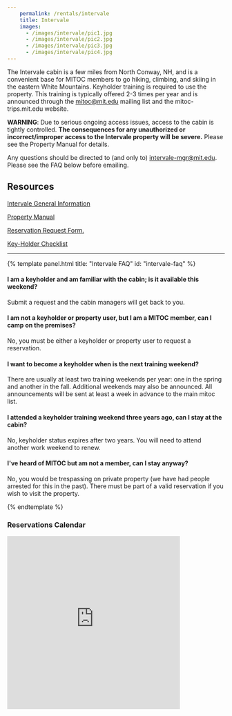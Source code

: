 ```yaml
---
    permalink: /rentals/intervale
    title: Intervale
    images:
      - /images/intervale/pic1.jpg
      - /images/intervale/pic2.jpg
      - /images/intervale/pic3.jpg
      - /images/intervale/pic4.jpg
---
```


The Intervale cabin is a few miles from North Conway, NH, and is a convenient base for MITOC members to go hiking, climbing, and skiing in the eastern White Mountains. Keyholder training is required to use the property. This training is typically offered 2-3 times per year and is announced through the mitoc@mit.edu mailing list and the mitoc-trips.mit.edu website.

**WARNING**: Due to serious ongoing access issues, access to the cabin is tightly controlled. **The consequences for any unauthorized or incorrect/improper access to the Intervale property will be severe.** Please see the Property Manual for details.

Any questions should be directed to (and only to) intervale-mgr@mit.edu. Please see the FAQ below before emailing.

## Resources

[Intervale General Information](/rentals/intervale-general)

[Property Manual](/rentals/intervale-manual)

[Reservation Request Form.](https://goo.gl/forms/mw87HujKgeDa6IHF3)

[Key-Holder Checklist](https://docs.google.com/document/d/1olLBxupFCJXJ_ZkZcpHBeqHmB6bK_mYhD0MV_qtUlLk/edit?usp=sharing)


* * *

{% template panel.html title: "Intervale FAQ" id: "intervale-faq" %}

  #### I am a keyholder and am familiar with the cabin; is it available this weekend?

  Submit a request and the cabin managers will get back to you.

  #### I am not a keyholder or property user, but I am a MITOC member, can I camp on the premises?

  No, you must be either a keyholder or property user to request a reservation.

  #### I want to become a keyholder when is the next training weekend?

  There are usually at least two training weekends per year: one in the spring and another in the fall. Additional weekends may also be announced. All announcements will be sent at least a week in advance to the main mitoc list.

  #### I attended a keyholder training weekend three years ago, can I stay at the cabin?

  No, keyholder status expires after two years. You will need to attend another work weekend to renew.

  #### I've heard of MITOC but am not a member, can I stay anyway?

  No, you would be trespassing on private property (we have had people arrested for this in the past). There must be part of a valid reservation if you wish to visit the property.

{% endtemplate %}

### Reservations Calendar

<div class="row">
    <div class="col-md-4">
      <div class="embed-responsive embed-responsive-square">
        <iframe src="https://calendar.google.com/calendar/embed?showTitle=0&amp;showNav=0&amp;showPrint=0&amp;showCalendars=0&amp;mode=AGENDA&amp;height=400&amp;wkst=1&amp;bgcolor=%23FFFFFF&amp;src=03qna0288hjuolh6tnb0cjifpo%40group.calendar.google.com&amp;color=%23AB8B00&amp;ctz=America%2FNew_York" style="border-width:0" width="400" height="400" frameborder="0" scrolling="no"></iframe>
      </div>
    </div>
</div>
